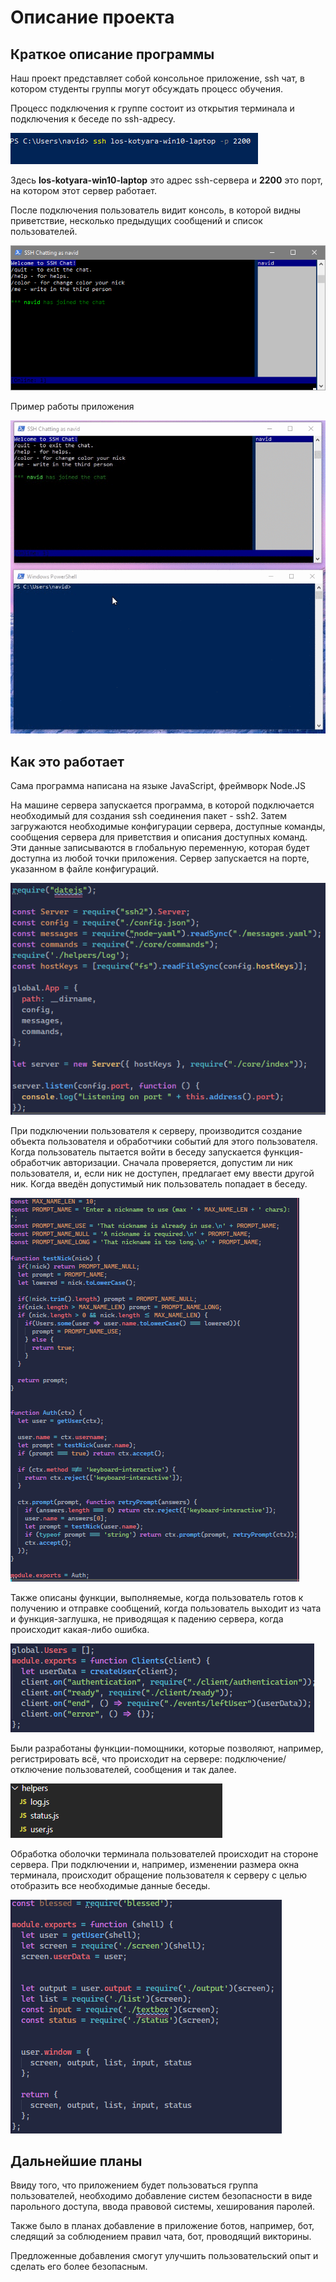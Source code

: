 # Описание проекта

## Краткое описание программы

Наш проект представляет собой консольное приложение, ssh чат, в котором студенты группы могут обсуждать процесс обучения.

Процесс подключения к группе состоит из открытия терминала и подключения к беседе по ssh-адресу.

![Процесс подключения](./images/2020-05-27-12-08-30.png)

Здесь **los-kotyara-win10-laptop** это адрес ssh-сервера и **2200** это порт, на котором этот сервер работает.

После подключения пользователь видит консоль, в которой видны приветствие, несколько предыдущих сообщений и список пользователей.

![Окно приложения](./images/2020-05-27-12-12-16.png)

Пример работы приложения

![Работа приложения](./images/1XTLGaF96J.gif)

## Как это работает

Сама программа написана на языке JavaScript, фреймворк Node.JS

На машине сервера запускается программа, в которой подключается необходимый для создания ssh соединения пакет - ssh2. Затем загружаются необходимые конфигурации сервера, доступные команды, сообщения сервера для приветствия и описания доступных команд. Эти данные записываются в глобальную переменную, которая будет доступна из любой точки приложения. Сервер запускается на порте, указанном в файле конфигураций.

![Листинг главного файла проекта](./images/2020-05-27-12-28-51.png)

При подключении пользователя к серверу, производится создание объекта пользователя и обработчики событий для этого пользователя. Когда пользователь пытается войти в беседу запускается функция-обработчик авторизации. Сначала проверяется, допустим ли ник пользователя, и, если ник не доступен, предлагает ему ввести другой ник. Когда введён допустимый ник пользователь попадает в беседу.

![Листинг обработчика авторизации](./images/2020-05-27-12-31-54.png)

Также описаны функции, выполняемые, когда пользователь готов к получению и отправке сообщений, когда пользователь выходит из чата и функция-заглушка, не приводящая к падению сервера, когда происходит какая-либо ошибка.

![Используемые обработчики событий](./images/2020-05-27-12-33-59.png)

Были разработаны функции-помощники, которые позволяют, например, регистрировать всё, что происходит на сервере: подключение/отключение пользователей, сообщения и так далее.

![Функции-помощники](./images/2020-05-27-12-36-01.png)

Обработка оболочки терминала пользователей происходит на стороне сервера. При подключении и, например, изменении размера окна терминала, происходит обращение пользователя к серверу с целью отобразить все необходимые данные беседы.

![Главный файл обработки оболочки пользователя](./images/2020-05-27-12-40-32.png)

## Дальнейшие планы

Ввиду того, что приложением будет пользоваться группа пользователей, необходимо добавление систем безопасности в виде парольного доступа, ввода правовой системы, хеширования паролей.

Также было в планах добавление в приложение ботов, например, бот, следящий за соблюдением правил чата, бот, проводящий викторины.

Предложенные добавления смогут улучшить пользовательский опыт и сделать его более безопасным.
